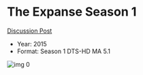 # The Expanse Season 1

[Discussion Post](https://www.avsforum.com/threads/bass-eq-for-filtered-movies.2995212/post-57919280)

* Year: 2015
* Format: Season 1 DTS-HD MA 5.1

![img 0](https://i.imgur.com/FXCgaER.jpg)

